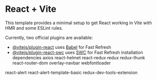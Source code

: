 # React + Vite

This template provides a minimal setup to get React working in Vite with HMR and some ESLint rules.

Currently, two official plugins are available:

- [@vitejs/plugin-react](https://github.com/vitejs/vite-plugin-react/blob/main/packages/plugin-react/README.md) uses [Babel](https://babeljs.io/) for Fast Refresh
- [@vitejs/plugin-react-swc](https://github.com/vitejs/vite-plugin-react-swc) uses [SWC](https://swc.rs/) for Fast Refresh
installation dependencies
 axios 
 react-helmet 
 react-redux 
 redux redux-thunk  
 react-router-dom overlay-navbar
 webfontloader

 react-alert 
 react-alert-template-basic 
 redux-dev-tools-extension
 